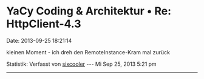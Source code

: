 YaCy Coding & Architektur • Re: HttpClient-4.3
==============================================

Date: 2013-09-25 18:21:14

kleinen Moment - ich dreh den RemoteInstance-Kram mal zurück

Statistik: Verfasst von
[sixcooler](http://forum.yacy-websuche.de/memberlist.php?mode=viewprofile&u=274)
--- Mi Sep 25, 2013 5:21 pm

------------------------------------------------------------------------

